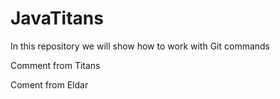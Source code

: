 # JavaTitans
In this repository we will show how to work with Git commands

Comment from Titans

Coment from Eldar
